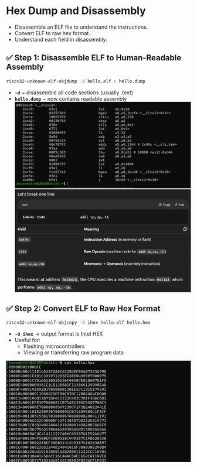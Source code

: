 # Hex Dump and Disassembly
- Disassemble an ELF file to understand the instructions.
- Convert ELF to raw hex format.
- Understand each field in disassembly.

## ✅ Step 1: Disassemble ELF to Human-Readable Assembly

```bash
riscv32-unknown-elf-objdump -d hello.elf > hello.dump
```
- **`-d`** ~ disassemble all code sections (usually .text)
- **`hello.dump`** ~ now contains readable assembly
![image](./assets/t4.png)
![image](./assets/t3.png)

## ✅ Step 2: Convert ELF to Raw Hex Format
```bash
riscv32-unknown-elf-objcopy -O ihex hello.elf hello.hex
```
- **`-O ihex`** → output format is Intel HEX
- Useful for:
  - Flashing microcontrollers
  - Viewing or transferring raw program data

![image](./assets/t5.png)
